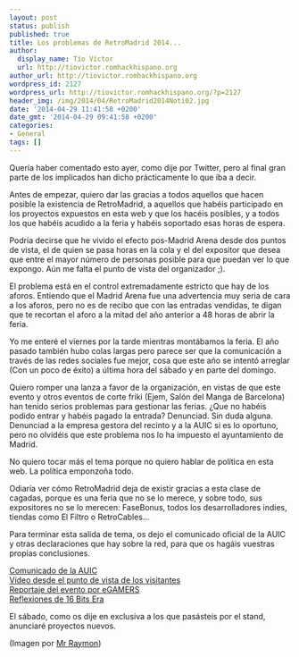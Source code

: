 ```yaml
---
layout: post
status: publish
published: true
title: Los problemas de RetroMadrid 2014...
author:
  display_name: Tío Víctor
  url: http://tiovictor.romhackhispano.org
author_url: http://tiovictor.romhackhispano.org
wordpress_id: 2127
wordpress_url: http://tiovictor.romhackhispano.org/?p=2127
header_img: /img/2014/04/RetroMadrid2014Noti02.jpg
date: '2014-04-29 11:41:58 +0200'
date_gmt: '2014-04-29 09:41:58 +0200'
categories:
- General
tags: []
---
```

Quería haber comentado esto ayer, como dije por Twitter, pero al final gran parte 
de los implicados han dicho prácticamente lo que iba a decir.

Antes de empezar, quiero dar las gracias a todos aquellos que hacen posible la existencia 
de RetroMadrid, a aquellos que habéis participado en los proyectos expuestos en esta web 
y que los hacéis posibles, y a todos los que habéis acudido a la feria y habéis soportado 
esas horas de espera.

Podría decirse que he vivido el efecto pos-Madrid Arena desde dos puntos de vista, el de 
quien se pasa horas en la cola y el del expositor que desea que entre el mayor número de 
personas posible para que puedan ver lo que expongo. Aún me falta el punto de vista del 
organizador ;).

El problema está en el control extremadamente estricto que hay de los aforos. Entiendo que 
el Madrid Arena fue una advertencia muy seria de cara a los aforos, pero no es de recibo que 
con las entradas vendidas, te digan que te recortan el aforo a la mitad del año anterior a 
48 horas de abrir la feria.

Yo me enteré el viernes por la tarde mientras montábamos la feria. El año pasado también hubo 
colas largas pero parece ser que la comunicación a través de las redes sociales fue mejor, 
cosa que este año se intentó arreglar (Con un poco de éxito) a última hora del sábado y en parte 
del domingo.

Quiero romper una lanza a favor de la organización, en vistas de que este evento y otros eventos 
de corte friki (Ejem, Salón del Manga de Barcelona) han tenido serios problemas para gestionar las 
ferias. ¿Que no habéis podido entrar y habéis pagado la entrada? Denunciad. Sin duda alguna. 
Denunciad a la empresa gestora del recinto y a la AUIC si es lo oportuno, pero no olvidéis que este 
problema nos lo ha impuesto el ayuntamiento de Madrid.

No quiero tocar más el tema porque no quiero hablar de política en esta web. La política emponzoña 
todo.

Odiaría ver cómo RetroMadrid deja de existir gracias a esta clase de cagadas, porque es una feria 
que no se lo merece, y sobre todo, sus expositores no se lo merecen: FaseBonus, todos los 
desarrolladores indies, tiendas como El Filtro o RetroCables...

Para terminar esta salida de tema, os dejo el comunicado oficial de la AUIC y otras declaraciones que 
hay sobre la red, para que os hagáis vuestras propias conclusiones.

[Comunicado de la AUIC](http://www.retromadrid.org/comunicado-oficial-de-la-organizacion/)  
[Vídeo desde el punto de vista de los visitantes](http://youtu.be/hIqg1bVZWzc)  
[Reportaje del evento por eGAMERS](http://www.youtube.com/watch?v=kqelXOukMcU)  
[Reflexiones de 16 Bits Era](https://www.youtube.com/watch?v=UuEbNNqVxeg)

El sábado, como os dije en exclusiva a los que pasásteis por el stand, anunciaré proyectos nuevos.

(Imagen por [Mr Raymon](http://www.youtube.com/user/MrRaymon))
